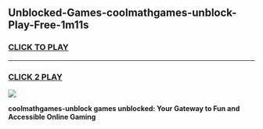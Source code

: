 
## Unblocked-Games-coolmathgames-unblock-Play-Free-1m11s
<h3>
<a href="https://premium76.site?title=coolmathgames-unblock&ref=23A">CLICK TO PLAY</a></h3>
<hr>

<h3>
<a href="https://premium76.site?title=coolmathgames-unblock&ref=23A">CLICK 2 PLAY</a>
  
</h3>

<a href="https://premium76.site?title=coolmathgames-unblock&ref=23A"><img src="https://clearcache.store/games.png"></a>


**coolmathgames-unblock games unblocked: Your Gateway to Fun and Accessible Online Gaming**
